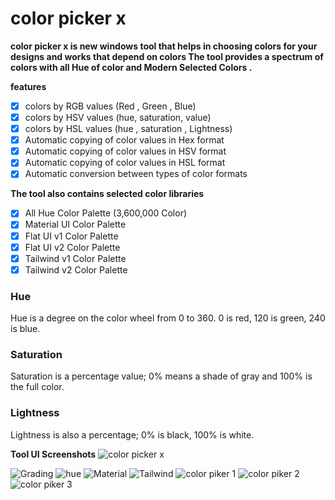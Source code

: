 # color picker x
**color picker x is new windows tool that helps in choosing colors for your designs and works that depend on colors
The tool provides a spectrum of colors with all Hue of color and Modern Selected Colors .**

**features** 

- [x] colors by RGB values (Red , Green , Blue)
- [x] colors by HSV values (hue, saturation, value)
- [x] colors by HSL values (hue , saturation , Lightness)
- [x] Automatic copying of color values in Hex format
- [x] Automatic copying of color values in HSV format
- [x] Automatic copying of color values in HSL format
- [x] Automatic conversion between types of color formats

**The tool also contains selected color libraries**

- [x] All Hue Color Palette (3,600,000 Color)
- [x] Material UI Color Palette
- [x] Flat UI v1 Color Palette
- [x] Flat UI v2 Color Palette
- [x] Tailwind v1 Color Palette
- [x] Tailwind v2 Color Palette

### Hue 
Hue is a degree on the color wheel from 0 to 360. 0 is red, 120 is green, 240 is blue.

### Saturation 
Saturation is a percentage value; 0% means a shade of gray and 100% is the full color.

### Lightness 
Lightness is also a percentage; 0% is black, 100% is white.


**Tool UI Screenshots**
![color picker x](https://user-images.githubusercontent.com/11804864/173129978-7694e785-6c67-40a5-99da-8022b215bd43.png)


![Grading](https://user-images.githubusercontent.com/11804864/172685519-137c95b3-0b71-4cf4-85b5-aa434ab189bf.png)
![hue](https://user-images.githubusercontent.com/11804864/172685522-ae5c099a-2f6b-4879-b1d7-41b9e19b10d2.png)
![Material](https://user-images.githubusercontent.com/11804864/172685527-2c54830d-34d0-420e-8a78-09c84cd6b294.png)
![Tailwind](https://user-images.githubusercontent.com/11804864/172685530-d7423a84-f537-424d-9abd-3bd5ce50ba28.png)
![color piker 1](https://user-images.githubusercontent.com/11804864/172685381-dd9bdfb1-6217-4603-8720-8fb2658bb151.png)
![color piker 2](https://user-images.githubusercontent.com/11804864/172685505-d9de341f-7b45-44c8-a35b-257a9528b676.png)
![color piker 3](https://user-images.githubusercontent.com/11804864/172685512-e595c8ec-5fbe-4ea9-b82f-c5f47749c45b.png)

